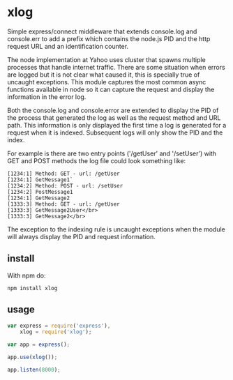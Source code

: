 xlog
=======

Simple express/connect middleware that extends console.log and console.err to add a prefix
which contains the node.js PID and the http request URL and an identification counter.

The node implementation at Yahoo uses cluster that spawns multiple processes that handle internet traffic.
There are some situation when errors are logged but it is not clear what caused it, this
is specially true of uncaught exceptions. This module captures the most common async
functions available in node so it can capture the request and display the information
in the error log.

Both the console.log and console.error are extended to display the PID of the process
that generated the log as well as the request method and URL path. This information is only
displayed the first time a log is generated for a request when it is indexed. Subsequent
logs will only show the PID and the index.

For example is there are two entry points ('/getUser' and '/setUser') with GET and POST
methods the log file could look something like:

```
[1234:1] Method: GET - url: /getUser 
[1234:1] GetMessage1`
[1234:2] Method: POST - url: /setUser
[1234:2] PostMessage1
[1234:1] GetMessage2
[1333:3] Method: GET - url: /getUser
[1333:3] GetMessage2User</br>
[1333:3] GetMessage2</br>
```

The exception to the indexing rule is uncaught exceptions when the module will always
display the PID and request information.

install
-------
With npm do:

`npm install xlog`

usage
-----

```javascript
var express = require('express'),
    xlog = require('xlog');

var app = express();

app.use(xlog());

app.listen(8000);
```
